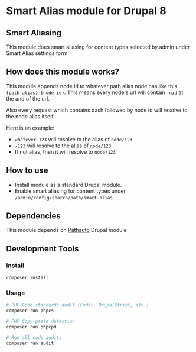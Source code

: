 # Smart Alias module for Drupal 8

## Smart Aliasing

This module does smart aliasing for content types selected by admin under Smart Alias settings form.

## How does this module works?

This module appends node id to whatever path alias node has like this `{path-alias}-{node-id}`.
This means every node's url will contain `-nid` at the and of the url.

Also every request which contains dash followed by node id will resolve to the node alias itself.

Here is an example:

* `whatever-123` will resolve to the alias of `node/123`
* `-123` will resolve to the alias of `node/123`
* If not alias, then it will resolve to `node/123`


## How to use

* Install module as a standard Drupal module.
* Enable smart aliasing for content types under `/admin/config/search/path/smart-alias`

## Dependencies

This module depends on [Pathauto](https://www.drupal.org/project/pathauto) Drupal module


## Development Tools

### Install

```bash
composer install
```

### Usage

```bash
# PHP Code standards audit (Coder, DrupalStrict, etc.)
composer run phpcs

# PHP Copy-paste detection
composer run phpcpd

# Run all code audits
composer run audit
```
